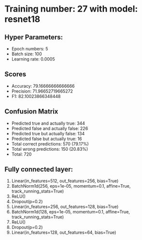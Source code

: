 # Training number: 27 with model: resnet18
## Hyper Parameters:
- Epoch numbers: 5
- Batch size: 100
- Learning rate: 0.0005

## Scores
- Accuracy: 79.16666666666666
- Precision: 71.96652719665272
- F1: 82.10023866348448

## Confusion Matrix
- Predicted true and actually true: 344
- Predicted false and actually false: 226
- Predicted true but actually false: 134
- Predicted false but actually true: 16
- Total correct predictions: 570 (79.17%)
- Total wrong predictions: 150 (20.83%)
- Total: 720

## Fully connected layer:
1. Linear(in_features=512, out_features=256, bias=True)
2. BatchNorm1d(256, eps=1e-05, momentum=0.1, affine=True, track_running_stats=True)
3. ReLU()
4. Dropout(p=0.2)
5. Linear(in_features=256, out_features=128, bias=True)
6. BatchNorm1d(128, eps=1e-05, momentum=0.1, affine=True, track_running_stats=True)
7. ReLU()
8. Dropout(p=0.2)
9. Linear(in_features=128, out_features=64, bias=True)